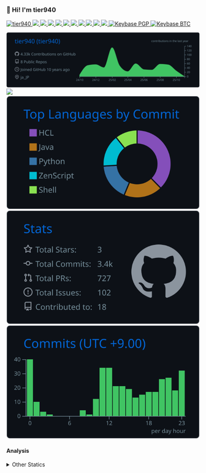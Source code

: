 ### 👋 Hi! I'm tier940

<p align="left"> 
  <a href="https://github.com/tier940/tier940/">
    <img src="https://komarev.com/ghpvc/?username=tier940" alt="tier940" />
  </a>
  <a href="http://twitter.com/tier940">
    <img height="20" src="https://img.shields.io/twitter/follow/tier940?label=Twitter&logo=twitter&style=flat" />
  </a>
  <a href="https://github.com/tier940">
    <img height="20" src="https://img.shields.io/github/followers/tier940?label=follow&logo=github&style=flat" />
  </a>
  <a href="https://www.reddit.com/user/tier940">
    <img height="20" src="https://img.shields.io/reddit/user-karma/combined/tier940?label=Reddit&logo=reddit&style=flat" />
  </a>
  <a href="https://stackoverflow.com/users/17317833/tier940">
    <img height="20" src="https://img.shields.io/stackexchange/stackoverflow/r/17317833?label=StackOverflow&logo=stack-overflow&style=flat" />
  </a>
  <a href="https://zenn.dev/tier940">
    <img height="20" src="https://zenn.badge.nikaera.com/s/tier940/likes" />
  </a>
  <a href="https://zenn.dev/tier940">
    <img height="20" src="https://zenn.badge.nikaera.com/s/tier940/followers" />
  </a>
  <a href="https://zenn.dev/tier940">
    <img height="20" src="https://zenn.badge.nikaera.com/s/tier940/articles" />
  </a>
  <a href="http://qiita.com/tier940">
    <img height="20" src="https://qiita-badge.apiapi.app/s/tier940/posts.svg" />
  </a>
  <a href="http://qiita.com/tier940">
    <img height="20" src="https://qiita-badge.apiapi.app/s/tier940/contributions.svg" />
  </a>
  <a href="https://github.com/tier940/tier940/">
    <img height="20" src="https://github.com/tier940/tier940/actions/workflows/main.yml/badge.svg" />
  </a>
  <a href="https://keybase.io/tier940">
    <img alt="Keybase PGP" src="https://img.shields.io/keybase/pgp/tier940">
  </a>
  <a href="https://keybase.io/tier940">
    <img alt="Keybase BTC" src="https://img.shields.io/keybase/btc/tier940">
  </a>
</p>

[![](https://raw.githubusercontent.com/tier940/tier940/main/profile-summary-card-output/github_dark/0-profile-details.svg)](https://github.com/vn7n24fzkq/github-profile-summary-cards)
[![](https://raw.githubusercontent.com/tier940/tier940/main/profile-summary-card-output/github_dark/1-repos-per-language.svg)](https://github.com/vn7n24fzkq/github-profile-summary-cards) [![](https://raw.githubusercontent.com/tier940/tier940/main/profile-summary-card-output/github_dark/2-most-commit-language.svg)](https://github.com/vn7n24fzkq/github-profile-summary-cards)
[![](https://raw.githubusercontent.com/tier940/tier940/main/profile-summary-card-output/github_dark/3-stats.svg)](https://github.com/vn7n24fzkq/github-profile-summary-cards) [![](https://raw.githubusercontent.com/tier940/tier940/main/profile-summary-card-output/github_dark/4-productive-time.svg)](https://github.com/vn7n24fzkq/github-profile-summary-cards)


#### Analysis
<!-- <img height="150" src="https://github.com/tier940/tier940/blob/master/images/stat.svg" alt="Alternative Text"/> -->

<details>
  <summary>Other Statics</summary>
  <!--START_SECTION:waka-->
![Code Time](http://img.shields.io/badge/Code%20Time-3%2C185%20hrs%2057%20mins-blue)

**🐱 My GitHub Data** 

> 📦 23.2 kB Used in GitHub's Storage 
 > 
> 💼 Opted to Hire
 > 
> 📜 11 Public Repositories 
 > 
> 🔑 2 Private Repositories 
 > 
**I'm an Early 🐤** 

```text
🌞 Morning                1606 commits        ████░░░░░░░░░░░░░░░░░░░░░   15.57 % 
🌆 Daytime                3789 commits        █████████░░░░░░░░░░░░░░░░   36.74 % 
🌃 Evening                3818 commits        █████████░░░░░░░░░░░░░░░░   37.02 % 
🌙 Night                  1099 commits        ███░░░░░░░░░░░░░░░░░░░░░░   10.66 % 
```
📅 **I'm Most Productive on Saturday** 

```text
Monday                   995 commits         ██░░░░░░░░░░░░░░░░░░░░░░░   09.65 % 
Tuesday                  1774 commits        ████░░░░░░░░░░░░░░░░░░░░░   17.20 % 
Wednesday                1213 commits        ███░░░░░░░░░░░░░░░░░░░░░░   11.76 % 
Thursday                 1179 commits        ███░░░░░░░░░░░░░░░░░░░░░░   11.43 % 
Friday                   1321 commits        ███░░░░░░░░░░░░░░░░░░░░░░   12.81 % 
Saturday                 2025 commits        █████░░░░░░░░░░░░░░░░░░░░   19.64 % 
Sunday                   1805 commits        ████░░░░░░░░░░░░░░░░░░░░░   17.50 % 
```


📊 **This Week I Spent My Time On** 

```text
🕑︎ Time Zone: Asia/Tokyo

💬 Programming Languages: 
Other                    26 hrs 33 mins      █████████████████░░░░░░░░   66.70 % 
Java                     5 hrs 8 mins        ███░░░░░░░░░░░░░░░░░░░░░░   12.92 % 
Python                   2 hrs 37 mins       ██░░░░░░░░░░░░░░░░░░░░░░░   06.60 % 
JSON                     2 hrs 28 mins       ██░░░░░░░░░░░░░░░░░░░░░░░   06.22 % 
Markdown                 45 mins             ░░░░░░░░░░░░░░░░░░░░░░░░░   01.90 % 

🔥 Editors: 
Edge                     25 hrs 10 mins      ████████████████░░░░░░░░░   63.20 % 
VS Code                  10 hrs 25 mins      ███████░░░░░░░░░░░░░░░░░░   26.18 % 
Intellijidea             4 hrs 13 mins       ███░░░░░░░░░░░░░░░░░░░░░░   10.62 % 

💻 Operating System: 
Windows                  33 hrs 39 mins      █████████████████████░░░░   84.53 % 
Linux                    6 hrs 9 mins        ████░░░░░░░░░░░░░░░░░░░░░   15.47 % 
```

**I Mostly Code in Java** 

```text
Java                     13 repos            ███████████░░░░░░░░░░░░░░   43.33 % 
ZenScript                3 repos             ██░░░░░░░░░░░░░░░░░░░░░░░   10.00 % 
HTML                     2 repos             ██░░░░░░░░░░░░░░░░░░░░░░░   06.67 % 
Shell                    2 repos             ██░░░░░░░░░░░░░░░░░░░░░░░   06.67 % 
Dockerfile               1 repo              █░░░░░░░░░░░░░░░░░░░░░░░░   03.33 % 
```



**Timeline**

![Lines of Code chart](https://raw.githubusercontent.com/tier940/tier940/main/assets/bar_graph.png)


 Last Updated on 02/02/2024 00:13:03 UTC
<!--END_SECTION:waka-->
</details>
